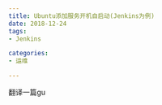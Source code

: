 ```yaml
---
title: Ubuntu添加服务开机自启动(Jenkins为例)
date: 2018-12-24
tags:
- Jenkins

categories: 
- 运维

---
```

翻译一篇gu
<!--more-->
<!--stackedit_data:
eyJoaXN0b3J5IjpbLTkwNDc4NDk4OV19
-->